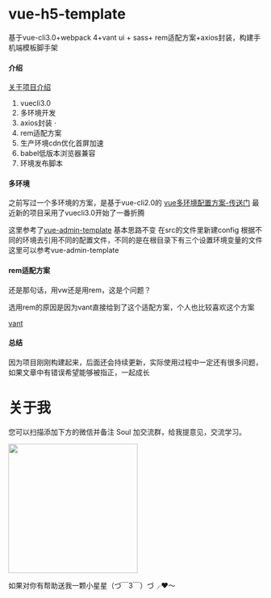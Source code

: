 # vue-h5-template

基于vue-cli3.0+webpack 4+vant ui + sass+ rem适配方案+axios封装，构建手机端模板脚手架

#### 介绍
[关于项目介绍](https://segmentfault.com/a/1190000019275330)

 1. vuecli3.0      
 2. 多环境开发       
 3. axios封装         ·
 4. rem适配方案        
 5. 生产环境cdn优化首屏加速
 6. babel低版本浏览器兼容
 7. 环境发布脚本

#### 多环境


之前写过一个多环境的方案，是基于vue-cli2.0的  [vue多环境配置方案-传送门](https://segmentfault.com/a/1190000019136606)
最近新的项目采用了vuecli3.0开始了一番折腾

这里参考了[vue-admin-template](https://github.com/PanJiaChen/vue-admin-template)  基本思路不变
在src的文件里新建config 根据不同的环境去引用不同的配置文件，不同的是在根目录下有三个设置环境变量的文件
这里可以参考vue-admin-template

#### rem适配方案

还是那句话，用vw还是用rem，这是个问题？

选用rem的原因是因为vant直接给到了这个适配方案，个人也比较喜欢这个方案

[vant](https://youzan.github.io/vant/#/zh-CN/quickstart)  
 
 #### 总结

因为项目刚刚构建起来，后面还会持续更新，实际使用过程中一定还有很多问题，如果文章中有错误希望能够被指正，一起成长

# 关于我

您可以扫描添加下方的微信并备注 Soul 加交流群，给我提意见，交流学习。
<p>
  <img src="https://tweapp.top1buyer.com/mine.jpg" width="256" style="display:inline;">
</p>
 
如果对你有帮助送我一颗小星星（づ￣3￣）づ╭❤～
